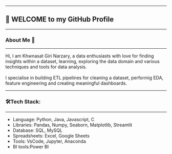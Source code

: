 <hr>
<h2>👋 WELCOME to my GitHub Profile </h2>
<hr>
<h3>About Me 👤</h3>
<hr>
Hi, I am Khwnasat Giri Narzary, a data enthusiasts with love for finding insights within a dataset, learning, exploring the data domain and various techniques and tools for data analysis.<br><br>
I specialise in building ETL pipelines for cleaning a dataset, performig EDA, feature engineering and creating meaningful dashboards.
<hr>
<h3>🛠️Tech Stack:</h3>
<hr>
<ul>
	<li>Language: Python, Java, Javascript, C</li>
	<li>Libraries: Pandas, Numpy, Seaborn, Matplotlib, Streamlit</li>
	<li>Database: SQL, MySQL</li>
	<li>Spreadsheets: Excel, Google Sheets</li>
	<li>Tools: VsCode, Jupyter, Anaconda</li>
	<li>BI tools:Power BI</li>
</ol>








